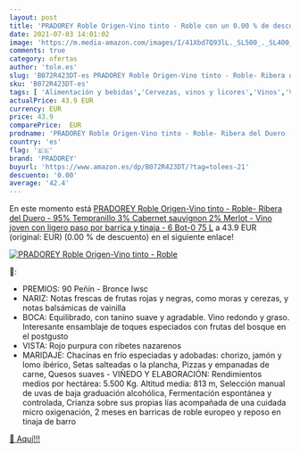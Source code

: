```yaml
---
layout: post
title: 'PRADOREY Roble Origen-Vino tinto - Roble con un 0.00 % de descuento'
date: 2021-07-03 14:01:02
image: 'https://m.media-amazon.com/images/I/41Xbd7Q93lL._SL500_._SL400_.jpg'
comments: true
category: ofertas
author: 'tole.es'
slug: 'B072R423DT-es PRADOREY Roble Origen-Vino tinto - Roble- Ribera del Duero...'
sku: 'B072R423DT-es'
tags: [ 'Alimentación y bebidas','Cervezas, vinos y licores','Vinos','Vinos tintos','pradorey','tinto','vino', ]
actualPrice: 43.9 EUR
currency: EUR
price: 43.9
comparePrice:  EUR
prodname: 'PRADOREY Roble Origen-Vino tinto - Roble- Ribera del Duero - 95% Tempranillo  3% Cabernet sauvignon  2% Merlot - Vino joven con ligero paso por barrica y tinaja - 6 Bot-0 75 L'
country: 'es'
flag: '🇪🇸'
brand: 'PRADOREY'
buyurl: 'https://www.amazon.es/dp/B072R423DT/?tag=tolees-21'
descuento: '0.00'
average: '42.4'
---
```


En este momento está [PRADOREY Roble Origen-Vino tinto - Roble- Ribera del Duero - 95% Tempranillo  3% Cabernet sauvignon  2% Merlot - Vino joven con ligero paso por barrica y tinaja - 6 Bot-0 75 L](https://www.amazon.es/dp/B072R423DT/?tag=tolees-21) a 43.9 EUR (original:  EUR) (0.00 %  de descuento) en el siguiente enlace!

[![PRADOREY Roble Origen-Vino tinto - Roble](https://m.media-amazon.com/images/I/41Xbd7Q93lL._SL500_._SL400_.jpg)](https://www.amazon.es/dp/B072R423DT/?tag=tolees-21)

🔎:

- PREMIOS: 90 Peñín - Bronce Iwsc
- NARIZ: Notas frescas de frutas rojas y negras, como moras y cerezas, y notas balsámicas de vainilla
- BOCA: Equilibrado, con tanino suave y agradable. Vino redondo y graso. Interesante ensamblaje de toques especiados con frutas del bosque en el postgusto
- VISTA: Rojo purpura con ribetes nazarenos
- MARIDAJE: Chacinas en frío especiadas y adobadas: chorizo, jamón y lomo ibérico, Setas salteadas o la plancha, Pizzas y empanadas de carne, Quesos suaves - VIÑEDO Y ELABORACIÓN: Rendimientos medios por hectárea: 5.500 Kg. Altitud media: 813 m, Selección manual de uvas de baja graduación alcohólica, Fermentación espontánea y controlada, Crianza sobre sus propias lías acompañada de una cuidada micro oxigenación, 2 meses en barricas de roble europeo y reposo en tinaja de barro

[🛒 Aquí!!!](https://www.amazon.es/dp/B072R423DT/?tag=tolees-21)
